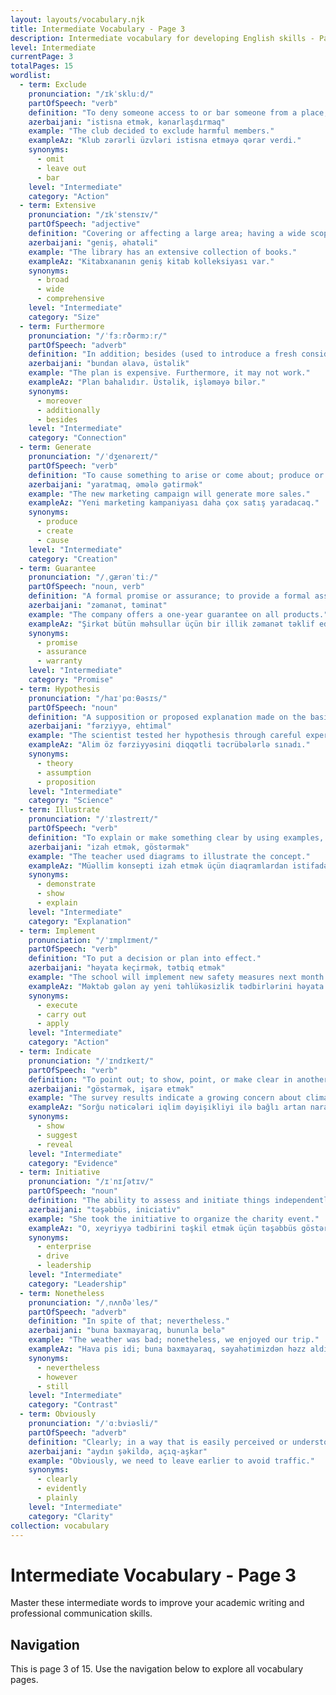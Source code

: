 ```yaml
---
layout: layouts/vocabulary.njk
title: Intermediate Vocabulary - Page 3
description: Intermediate vocabulary for developing English skills - Page 3 of 15
level: Intermediate
currentPage: 3
totalPages: 15
wordlist: 
  - term: Exclude
    pronunciation: "/ɪkˈskluːd/"
    partOfSpeech: "verb"
    definition: "To deny someone access to or bar someone from a place, group, or privilege."
    azerbaijani: "istisna etmək, kənarlaşdırmaq"
    example: "The club decided to exclude harmful members."
    exampleAz: "Klub zərərli üzvləri istisna etməyə qərar verdi."
    synonyms: 
      - omit
      - leave out
      - bar
    level: "Intermediate"
    category: "Action"
  - term: Extensive
    pronunciation: "/ɪkˈstensɪv/"
    partOfSpeech: "adjective"
    definition: "Covering or affecting a large area; having a wide scope."
    azerbaijani: "geniş, əhatəli"
    example: "The library has an extensive collection of books."
    exampleAz: "Kitabxananın geniş kitab kolleksiyası var."
    synonyms: 
      - broad
      - wide
      - comprehensive
    level: "Intermediate"
    category: "Size"
  - term: Furthermore
    pronunciation: "/ˈfɜːrðərmɔːr/"
    partOfSpeech: "adverb"
    definition: "In addition; besides (used to introduce a fresh consideration)."
    azerbaijani: "bundan əlavə, üstəlik"
    example: "The plan is expensive. Furthermore, it may not work."
    exampleAz: "Plan bahalıdır. Üstəlik, işləməyə bilər."
    synonyms: 
      - moreover
      - additionally
      - besides
    level: "Intermediate"
    category: "Connection"
  - term: Generate
    pronunciation: "/ˈdʒenəreɪt/"
    partOfSpeech: "verb"
    definition: "To cause something to arise or come about; produce or create."
    azerbaijani: "yaratmaq, əmələ gətirmək"
    example: "The new marketing campaign will generate more sales."
    exampleAz: "Yeni marketing kampaniyası daha çox satış yaradacaq."
    synonyms: 
      - produce
      - create
      - cause
    level: "Intermediate"
    category: "Creation"
  - term: Guarantee
    pronunciation: "/ˌɡærənˈtiː/"
    partOfSpeech: "noun, verb"
    definition: "A formal promise or assurance; to provide a formal assurance."
    azerbaijani: "zəmanət, təminat"
    example: "The company offers a one-year guarantee on all products."
    exampleAz: "Şirkət bütün məhsullar üçün bir illik zəmanət təklif edir."
    synonyms: 
      - promise
      - assurance
      - warranty
    level: "Intermediate"
    category: "Promise"
  - term: Hypothesis
    pronunciation: "/haɪˈpɑːθəsɪs/"
    partOfSpeech: "noun"
    definition: "A supposition or proposed explanation made on the basis of limited evidence."
    azerbaijani: "fərziyyə, ehtimal"
    example: "The scientist tested her hypothesis through careful experiments."
    exampleAz: "Alim öz fərziyyəsini diqqətli təcrübələrlə sınadı."
    synonyms: 
      - theory
      - assumption
      - proposition
    level: "Intermediate"
    category: "Science"
  - term: Illustrate
    pronunciation: "/ˈɪləstreɪt/"
    partOfSpeech: "verb"
    definition: "To explain or make something clear by using examples, charts, pictures, etc."
    azerbaijani: "izah etmək, göstərmək"
    example: "The teacher used diagrams to illustrate the concept."
    exampleAz: "Müəllim konsepti izah etmək üçün diaqramlardan istifadə etdi."
    synonyms: 
      - demonstrate
      - show
      - explain
    level: "Intermediate"
    category: "Explanation"
  - term: Implement
    pronunciation: "/ˈɪmplɪment/"
    partOfSpeech: "verb"
    definition: "To put a decision or plan into effect."
    azerbaijani: "həyata keçirmək, tətbiq etmək"
    example: "The school will implement new safety measures next month."
    exampleAz: "Məktəb gələn ay yeni təhlükəsizlik tədbirlərini həyata keçirəcək."
    synonyms: 
      - execute
      - carry out
      - apply
    level: "Intermediate"
    category: "Action"
  - term: Indicate
    pronunciation: "/ˈɪndɪkeɪt/"
    partOfSpeech: "verb"
    definition: "To point out; to show, point, or make clear in another way."
    azerbaijani: "göstərmək, işarə etmək"
    example: "The survey results indicate a growing concern about climate change."
    exampleAz: "Sorğu nəticələri iqlim dəyişikliyi ilə bağlı artan narahatlığı göstərir."
    synonyms: 
      - show
      - suggest
      - reveal
    level: "Intermediate"
    category: "Evidence"
  - term: Initiative
    pronunciation: "/ɪˈnɪʃətɪv/"
    partOfSpeech: "noun"
    definition: "The ability to assess and initiate things independently; a new plan or process."
    azerbaijani: "təşəbbüs, iniciativ"
    example: "She took the initiative to organize the charity event."
    exampleAz: "O, xeyriyyə tədbirini təşkil etmək üçün təşəbbüs göstərdi."
    synonyms: 
      - enterprise
      - drive
      - leadership
    level: "Intermediate"
    category: "Leadership"
  - term: Nonetheless
    pronunciation: "/ˌnʌnðəˈles/"
    partOfSpeech: "adverb"
    definition: "In spite of that; nevertheless."
    azerbaijani: "buna baxmayaraq, bununla belə"
    example: "The weather was bad; nonetheless, we enjoyed our trip."
    exampleAz: "Hava pis idi; buna baxmayaraq, səyahətimizdən həzz aldıq."
    synonyms: 
      - nevertheless
      - however
      - still
    level: "Intermediate"
    category: "Contrast"
  - term: Obviously
    pronunciation: "/ˈɑːbviəsli/"
    partOfSpeech: "adverb"  
    definition: "Clearly; in a way that is easily perceived or understood."
    azerbaijani: "aydın şəkildə, açıq-aşkar"
    example: "Obviously, we need to leave earlier to avoid traffic."
    synonyms: 
      - clearly
      - evidently
      - plainly
    level: "Intermediate"
    category: "Clarity"
collection: vocabulary
---
```


# Intermediate Vocabulary - Page 3

Master these intermediate words to improve your academic writing and professional communication skills.

## Navigation
This is page 3 of 15. Use the navigation below to explore all vocabulary pages.